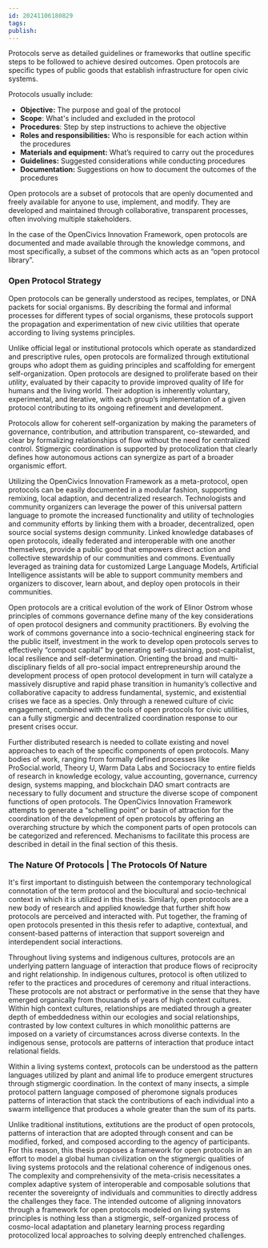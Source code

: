 ```yaml
---
id: 20241106180829
tags: 
publish:
---
```

Protocols serve as detailed guidelines or frameworks that outline specific steps to be followed to achieve desired outcomes. Open protocols are specific types of public goods that establish infrastructure for open civic systems.

Protocols usually include:

- **Objective:** The purpose and goal of the protocol
- **Scope**: What's included and excluded in the protocol
- **Procedures**: Step by step instructions to achieve the objective
- **Roles and responsibilities:** Who is responsible for each action within the procedures
- **Materials and equipment:** What’s required to carry out the procedures
- **Guidelines:** Suggested considerations while conducting procedures
- **Documentation:** Suggestions on how to document the outcomes of the procedures

Open protocols are a subset of protocols that are openly documented and freely available for anyone to use, implement, and modify. They are developed and maintained through collaborative, transparent processes, often involving multiple stakeholders.

In the case of the OpenCivics Innovation Framework, open protocols are documented and made available through the knowledge commons, and most specifically, a subset of the commons which acts as an “open protocol library”.

### **Open Protocol Strategy**

Open protocols can be generally understood as recipes, templates, or DNA packets for social organisms. By describing the formal and informal processes for different types of social organisms, these protocols support the propagation and experimentation of new civic utilities that operate according to living systems principles.

Unlike official legal or institutional protocols which operate as standardized and prescriptive rules, open protocols are formalized through extitutional groups who adopt them as guiding principles and scaffolding for emergent self-organization. Open protocols are designed to proliferate based on their _utility_, evaluated by their capacity to provide improved quality of life for humans and the living world. Their adoption is inherently voluntary, experimental, and iterative, with each group’s implementation of a given protocol contributing to its ongoing refinement and development.

Protocols allow for coherent self-organization by making the parameters of governance, contribution, and attribution transparent, co-stewarded, and clear by formalizing relationships of flow without the need for centralized control. Stigmergic coordination is supported by protocolization that clearly defines how autonomous actions can synergize as part of a broader organismic effort.

Utilizing the OpenCivics Innovation Framework as a meta-protocol, open protocols can be easily documented in a modular fashion, supporting remixing, local adaption, and decentralized research. Technologists and community organizers can leverage the power of this universal pattern language to promote the increased functionality and utility of technologies and community efforts by linking them with a broader, decentralized, open source social systems design community. Linked knowledge databases of open protocols, ideally federated and interoperable with one another themselves, provide a public good that empowers direct action and collective stewardship of our communities and commons. Eventually leveraged as training data for customized Large Language Models, Artificial Intelligence assistants will be able to support community members and organizers to discover, learn about, and deploy open protocols in their communities.

Open protocols are a critical evolution of the work of Elinor Ostrom whose principles of commons governance define many of the key considerations of open protocol designers and community practitioners. By evolving the work of commons governance into a socio-technical engineering stack for the public itself, investment in the work to develop open protocols serves to effectively “compost capital” by generating self-sustaining, post-capitalist, local resilience and self-determination. Orienting the broad and multi-disciplinary fields of all pro-social impact entrepreneurship around the development process of open protocol development in turn will catalyze a massively disruptive and rapid phase transition in humanity’s collective and collaborative capacity to address fundamental, systemic, and existential crises we face as a species. Only through a renewed culture of civic engagement, combined with the tools of open protocols for civic utilities, can a fully stigmergic and decentralized coordination response to our present crises occur.

Further distributed research is needed to collate existing and novel approaches to each of the specific components of open protocols. Many bodies of work, ranging from formally defined processes like ProSocial.world, Theory U, Warm Data Labs and Sociocracy to entire fields of research in knowledge ecology, value accounting, governance, currency design, systems mapping, and blockchain DAO smart contracts are necessary to fully document and structure the diverse scope of component functions of open protocols. The OpenCivics Innovation Framework attempts to generate a “schelling point” or basin of attraction for the coordination of the development of open protocols by offering an overarching structure by which the component parts of open protocols can be categorized and referenced. Mechanisms to facilitate this process are described in detail in the final section of this thesis.

### **The Nature Of Protocols | The Protocols Of Nature**

It's first important to distinguish between the contemporary technological connotation of the term protocol and the biocultural and socio-technical context in which it is utilized in this thesis. Similarly, open protocols are a new body of research and applied knowledge that further shift how protocols are perceived and interacted with. Put together, the framing of open protocols presented in this thesis refer to adaptive, contextual, and consent-based patterns of interaction that support sovereign and interdependent social interactions.

Throughout living systems and indigenous cultures, protocols are an underlying pattern language of interaction that produce flows of reciprocity and right relationship. In indigenous cultures, protocol is often utilized to refer to the practices and procedures of ceremony and ritual interactions. These protocols are not abstract or performative in the sense that they have emerged organically from thousands of years of high context cultures. Within high context cultures, relationships are mediated through a greater depth of embeddedness within our ecologies and social relationships, contrasted by low context cultures in which monolithic patterns are imposed on a variety of circumstances across diverse contexts. In the indigenous sense, protocols are patterns of interaction that produce intact relational fields.

Within a living systems context, protocols can be understood as the pattern languages utilized by plant and animal life to produce emergent structures through stigmergic coordination. In the context of many insects, a simple protocol pattern language composed of pheromone signals produces patterns of interaction that stack the contributions of each individual into a swarm intelligence that produces a whole greater than the sum of its parts.

Unlike traditional institutions, extitutions are the product of open protocols, patterns of interaction that are adopted through consent and can be modified, forked, and composed according to the agency of participants. For this reason, this thesis proposes a framework for open protocols in an effort to model a global human civilization on the stigmergic qualities of living systems protocols and the relational coherence of indigenous ones. The complexity and comprehensivity of the meta-crisis necessitates a complex adaptive system of interoperable and composable solutions that recenter the sovereignty of individuals and communities to directly address the challenges they face. The intended outcome of aligning innovators through a framework for open protocols modeled on living systems principles is nothing less than a stigmergic, self-organized process of cosmo-local adaptation and planetary learning process regarding protocolized local approaches to solving deeply entrenched challenges.